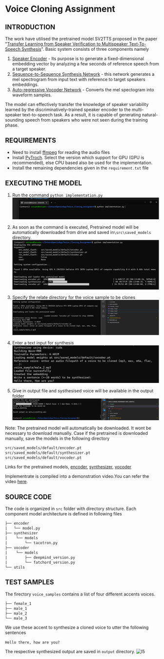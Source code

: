 # Voice Cloning Assignment


## **INTRODUCTION**
The work have utilised the pretrained model SV2TTS proposed in the paper "[Transfer Learning from Speaker Verification to
Multispeaker Text-To-Speech Synthesis](https://arxiv.org/pdf/1806.04558.pdf)". Basic system consists of three components namely
1. <u>Speaker Encoder</u> -  Its purpose is to generate a fixed-dimensional embedding vector by analyzing a few seconds of reference speech from a target speaker.
2. <u>Sequence-to-Sequence Synthesis Network</u> - this network generates a mel spectrogram from input text with reference to target speakers embeddings.
3. <u>Auto-regressive Vocoder Network</u> - Converts the mel spectogram into waveform samples.

The model can effectively transfer the knowledge of speaker variability learned by the discriminatively-trained speaker encoder to the multi-speaker text-to-speech task. As a result, it is capable of generating natural-sounding speech from speakers who were not seen during the training phase.

## **REQUIREMENTS**

 - Need to install [ffmpeg](https://ffmpeg.org/download.html#get-packages) for reading the audio files
 - Install [PyTroch](https://pytorch.org/get-started/locally/). Select the version which support for GPU (GPU is recommended), else CPU based also be used for the implementation.
 - Install the remaining dependencies given in the `requirement.txt` file

## **EXECUTING THE MODEL**

1. Run the command 
`python implementation.py`
![I1](tutorial_images/image.png)

2. As soon as the command is executed, Pretrained model will be automatically downloaded from drive and saved in`\src\saved_models` directory.
![I2](tutorial_images/Downloaded.png)
3. Specify the relate directory for the voice sample to be clones
![I2](tutorial_images/Reference_voice.png)

4. Enter a text input for synthesis
![I3](tutorial_images/Input.png)

5. Give in output file and systhesised voice will be available in the output folder
![I4](tutorial_images/output.png)

Note: The pretrained model will automatically be downloaded. It wont be necessary to download manually. Case if the pretrained is downloaded manually, save the models in the following directory

```
src/saved_models/default/encoder.pt
src/saved_models/default/synthesizer.pt
src/saved_models/default/vocoder.pt
```

Links for the pretrained models, [encoder](https://drive.google.com/file/d/1q8mEGwCkFy23KZsinbuvdKAQLqNKbYf1/view?usp=sharing), [synthesizer](https://drive.google.com/file/d/1EqFMIbvxffxtjiVrtykroF6_mUh-5Z3s/view?usp=sharing), [vocoder](https://drive.google.com/file/d/1cf2NO6FtI0jDuy8AV3Xgn6leO6dHjIgu/view?usp=sharing)

Implementrate is compiled into a demonstration video.You can refer the video [here](https://drive.google.com/file/d/1MquvELvP8pFmmXTbgIfPbfZ2Vm2oCoCe/view?usp=sharing).

## **SOURCE CODE**

The code is organized in `src` folder with directory structure. Each component model architecture is defined in following files
```
├── encoder
|   └── model.py
├── synthesizer
|    └── models
|        └── tacotron.py
├── vocoder
|    └── models
|        ├── deepmind_version.py
|        └── fatchord_version.py
└── utils

```

## **TEST SAMPLES**

The firectory `voice_samples` contains a list of four different accents voices.

```
├── female_1
├── male_1
├── male_2
└── male_3
```

We use these accent to synthesize a cloned voice to utter the following sentences

```Hello there, how are you? ```

The respective synthesized output are saved in `output` directory.
![I5](tutorial_images/samples_output.png)

